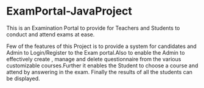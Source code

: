 # ExamPortal-JavaProject

This is an Examination Portal to provide for Teachers and Students to conduct and attend exams at ease.

Few of the features of this Project is to provide a system for candidates and Admin to Login/Register to the Exam portal.Also to enable the Admin to effectively create , manage and  delete questionnaire from the various customizable courses.Further it enables the Student to choose a course and attend by answering in the exam. Finally the results of all the students can be displayed.
